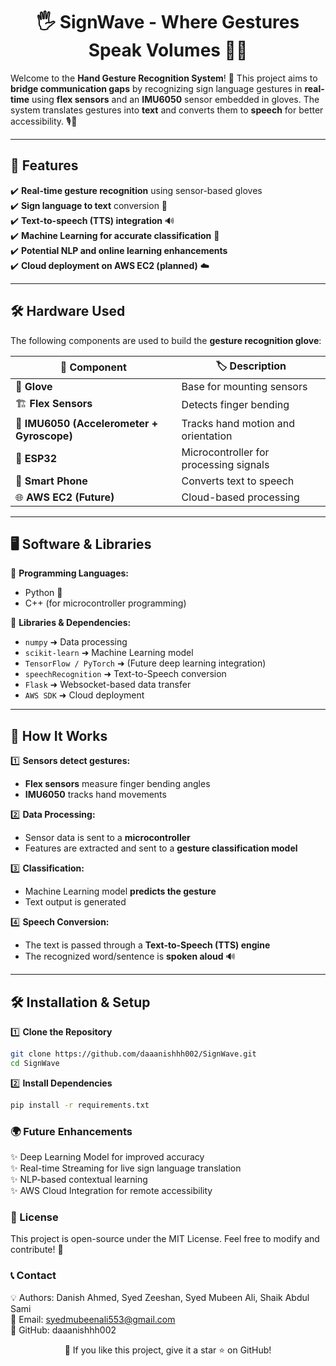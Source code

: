 <h1 align="center">
  🖐️ SignWave - Where Gestures Speak Volumes 🤖🎤
</h1>

Welcome to the **Hand Gesture Recognition System**! 🚀 This project aims to **bridge communication gaps** by recognizing sign language gestures in **real-time** using **flex sensors** and an **IMU6050** sensor embedded in gloves. The system translates gestures into **text** and converts them to **speech** for better accessibility. 🎙️💬

---

## 📌 Features  
✔️ **Real-time gesture recognition** using sensor-based gloves  
✔️ **Sign language to text** conversion 📝  
✔️ **Text-to-speech (TTS) integration** 🔊  
✔️ **Machine Learning for accurate classification** 🤖  
✔️ **Potential NLP and online learning enhancements**  
✔️ **Cloud deployment on AWS EC2 (planned)** ☁️  

---

## 🛠️ Hardware Used  

The following components are used to build the **gesture recognition glove**:  

| 🔧 Component  | 🏷️ Description |
|--------------|-------------|
| 🧤 **Glove**  | Base for mounting sensors |
| 🏗️ **Flex Sensors** | Detects finger bending |
| 🎯 **IMU6050 (Accelerometer + Gyroscope)** | Tracks hand motion and orientation |
| 🔌 **ESP32** | Microcontroller for processing signals |
| 📱 **Smart Phone** | Converts text to speech |
| 🌐 **AWS EC2 (Future)** | Cloud-based processing |

---

## 🖥️ Software & Libraries  

📌 **Programming Languages:**  
- Python 🐍  
- C++ (for microcontroller programming)  

📌 **Libraries & Dependencies:**  
- `numpy` ➜ Data processing  
- `scikit-learn` ➜ Machine Learning model  
- `TensorFlow / PyTorch` ➜ (Future deep learning integration)  
- `speechRecognition` ➜ Text-to-Speech conversion  
- `Flask` ➜ Websocket-based data transfer  
- `AWS SDK` ➜ Cloud deployment  

---

## 🚀 How It Works  

1️⃣ **Sensors detect gestures:**  
   - **Flex sensors** measure finger bending angles  
   - **IMU6050** tracks hand movements  

2️⃣ **Data Processing:**  
   - Sensor data is sent to a **microcontroller**  
   - Features are extracted and sent to a **gesture classification model**  

3️⃣ **Classification:**  
   - Machine Learning model **predicts the gesture**  
   - Text output is generated  

4️⃣ **Speech Conversion:**  
   - The text is passed through a **Text-to-Speech (TTS) engine**  
   - The recognized word/sentence is **spoken aloud** 🔊  

---

## 🛠️ Installation & Setup  

1️⃣ **Clone the Repository**  
```bash
git clone https://github.com/daaanishhh002/SignWave.git
cd SignWave
```

2️⃣ **Install Dependencies**
```bash
pip install -r requirements.txt
```

### 🌍 Future Enhancements
✨ Deep Learning Model for improved accuracy  
✨ Real-time Streaming for live sign language translation  
✨ NLP-based contextual learning  
✨ AWS Cloud Integration for remote accessibility  

### 📜 License
This project is open-source under the MIT License. Feel free to modify and contribute! 🎉

### 📞 Contact
💡 Authors: Danish Ahmed, Syed Zeeshan, Syed Mubeen Ali, Shaik Abdul Sami  
📧 Email: syedmubeenali553@gmail.com  
🐙 GitHub: daaanishhh002  


<p align="center">
  🌟 If you like this project, give it a star ⭐ on GitHub!
</p>
